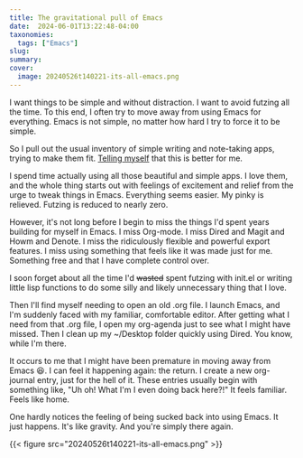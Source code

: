 ```yaml
---
title: The gravitational pull of Emacs
date:  2024-06-01T13:22:48-04:00
taxonomies:
  tags: ["Emacs"]
slug: 
summary:
cover:
  image: 20240526t140221-its-all-emacs.png
---
```


I want things to be simple and without distraction. I want to avoid futzing all the time. To this end, I often try to move away from using Emacs for everything. Emacs is not simple, no matter how hard I try to force it to be simple.

So I pull out the usual inventory of simple writing and note-taking apps, trying to make them fit. [Telling myself](/posts/2024/05/reduce-simplify-bear-app/) that this is better for me.

I spend time actually using all those beautiful and simple apps. I love them, and the whole thing starts out with feelings of excitement and relief from the urge to tweak things in Emacs. Everything seems easier. My pinky is relieved. Futzing is reduced to nearly zero.

However, it's not long before I begin to miss the things I'd spent years building for myself in Emacs. I miss Org-mode. I miss Dired and Magit and Howm and Denote. I miss the ridiculously flexible and powerful export features. I miss using something that feels like it was made just for me. Something free and that I have complete control over.

I soon forget about all the time I'd ~~wasted~~ spent futzing with init.el or writing little lisp functions to do some silly and likely unnecessary thing that I love.

Then I'll find myself needing to open an old .org file. I launch Emacs, and I'm suddenly faced with my familiar, comfortable editor. After getting what I need from that .org file, I open my org-agenda just to see what I might have missed. Then I clean up my ~/Desktop folder quickly using Dired. You know, while I'm there.

It occurs to me that I might have been premature in moving away from Emacs 😆. I can feel it happening again: the return. I create a new org-journal entry, just for the hell of it. These entries usually begin with something like, "Uh oh! What I'm I even doing back here?!" It feels familiar. Feels like home.

One hardly notices the feeling of being sucked back into using Emacs. It just happens. It's like gravity. And you're simply there again.

{{< figure src="20240526t140221-its-all-emacs.png" >}}

